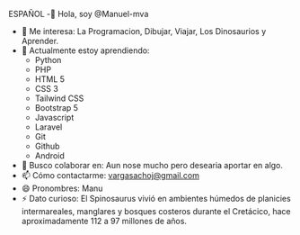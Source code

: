 ESPAÑOL
-👋 Hola, soy @Manuel-mva 
- 👀 Me interesa: La Programacion, Dibujar, Viajar, Los Dinosaurios y Aprender.
- 🌱 Actualmente estoy aprendiendo: 
    - Python
    - PHP
    - HTML 5
    - CSS 3
    - Tailwind CSS
    - Bootstrap 5
    - Javascript
    - Laravel
    - Git
    - Github
    - Android
- 💞 Busco colaborar en: Aun nose mucho pero desearia aportar en algo.
- 📫 Cómo contactarme: vargasachoj@gmail.com
- 😄 Pronombres: Manu
- ⚡ Dato curioso:
  El Spinosaurus vivió en ambientes húmedos de planicies
  intermareales, manglares y bosques costeros durante el
  Cretácico, hace aproximadamente 112 a 97 millones de años.


<!---
Manuel-mva/Manuel-mva es un repositorio ✨ especial ✨ porque su archivo `README.md` (este archivo) 
aparece en tu perfil de GitHub. Puedes hacer clic en el enlace "Vista previa" para ver los cambios.
--->
